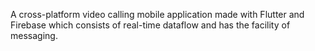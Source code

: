 
A cross-platform video calling mobile application made with Flutter and Firebase which consists of real-time dataflow and has the facility of messaging.
